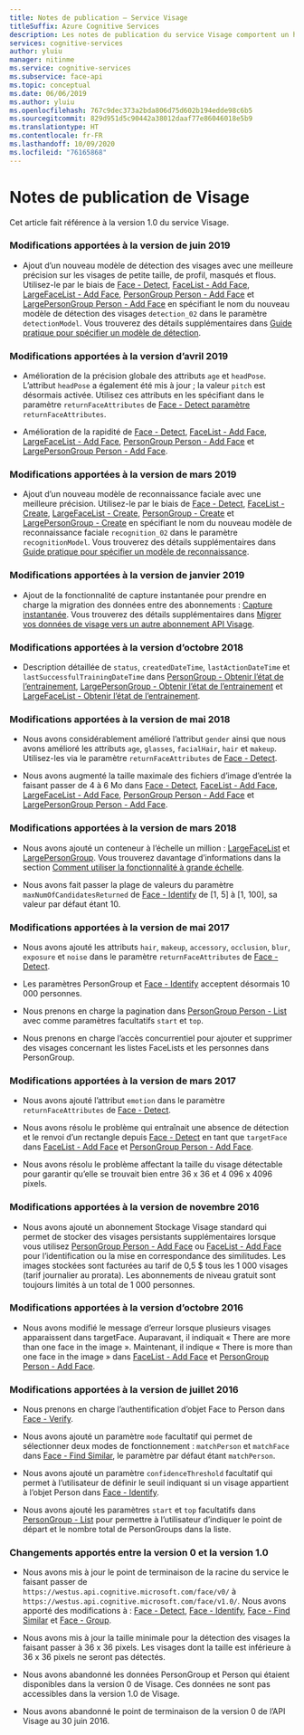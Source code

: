 ```yaml
---
title: Notes de publication – Service Visage
titleSuffix: Azure Cognitive Services
description: Les notes de publication du service Visage comportent un historique des modifications apportées aux différentes versions.
services: cognitive-services
author: yluiu
manager: nitinme
ms.service: cognitive-services
ms.subservice: face-api
ms.topic: conceptual
ms.date: 06/06/2019
ms.author: yluiu
ms.openlocfilehash: 767c9dec373a2bda806d75d602b194edde98c6b5
ms.sourcegitcommit: 829d951d5c90442a38012daaf77e86046018e5b9
ms.translationtype: HT
ms.contentlocale: fr-FR
ms.lasthandoff: 10/09/2020
ms.locfileid: "76165868"
---
```

# <a name="face-release-notes"></a>Notes de publication de Visage

Cet article fait référence à la version 1.0 du service Visage.

### <a name="release-changes-in-june-2019"></a>Modifications apportées à la version de juin 2019

* Ajout d’un nouveau modèle de détection des visages avec une meilleure précision sur les visages de petite taille, de profil, masqués et flous. Utilisez-le par le biais de [Face - Detect](https://westus.dev.cognitive.microsoft.com/docs/services/563879b61984550e40cbbe8d/operations/563879b61984550f30395236), [FaceList - Add Face](https://westus.dev.cognitive.microsoft.com/docs/services/563879b61984550e40cbbe8d/operations/563879b61984550f30395250), [LargeFaceList - Add Face](https://westus.dev.cognitive.microsoft.com/docs/services/563879b61984550e40cbbe8d/operations/5a158c10d2de3616c086f2d3), [PersonGroup Person - Add Face](https://westus.dev.cognitive.microsoft.com/docs/services/563879b61984550e40cbbe8d/operations/563879b61984550f3039523b) et [LargePersonGroup Person - Add Face](https://westus.dev.cognitive.microsoft.com/docs/services/563879b61984550e40cbbe8d/operations/599adf2a3a7b9412a4d53f42) en spécifiant le nom du nouveau modèle de détection des visages `detection_02` dans le paramètre `detectionModel`. Vous trouverez des détails supplémentaires dans [Guide pratique pour spécifier un modèle de détection](Face-API-How-to-Topics/specify-detection-model.md).

### <a name="release-changes-in-april-2019"></a>Modifications apportées à la version d’avril 2019

* Amélioration de la précision globale des attributs `age` et `headPose`. L’attribut `headPose` a également été mis à jour ; la valeur `pitch` est désormais activée. Utilisez ces attributs en les spécifiant dans le paramètre `returnFaceAttributes` de [Face - Detect paramètre ](https://westus.dev.cognitive.microsoft.com/docs/services/563879b61984550e40cbbe8d/operations/563879b61984550f30395236) `returnFaceAttributes`. 

* Amélioration de la rapidité de [Face - Detect](https://westus.dev.cognitive.microsoft.com/docs/services/563879b61984550e40cbbe8d/operations/563879b61984550f30395236), [FaceList - Add Face](https://westus.dev.cognitive.microsoft.com/docs/services/563879b61984550e40cbbe8d/operations/563879b61984550f30395250), [LargeFaceList - Add Face](https://westus.dev.cognitive.microsoft.com/docs/services/563879b61984550e40cbbe8d/operations/5a158c10d2de3616c086f2d3), [PersonGroup Person - Add Face](https://westus.dev.cognitive.microsoft.com/docs/services/563879b61984550e40cbbe8d/operations/563879b61984550f3039523b) et [LargePersonGroup Person - Add Face](https://westus.dev.cognitive.microsoft.com/docs/services/563879b61984550e40cbbe8d/operations/599adf2a3a7b9412a4d53f42).

### <a name="release-changes-in-march-2019"></a>Modifications apportées à la version de mars 2019

* Ajout d’un nouveau modèle de reconnaissance faciale avec une meilleure précision. Utilisez-le par le biais de [Face - Detect](https://westus.dev.cognitive.microsoft.com/docs/services/563879b61984550e40cbbe8d/operations/563879b61984550f30395236), [FaceList - Create](https://westus.dev.cognitive.microsoft.com/docs/services/563879b61984550e40cbbe8d/operations/563879b61984550f3039524b), [LargeFaceList - Create](https://westus.dev.cognitive.microsoft.com/docs/services/563879b61984550e40cbbe8d/operations/5a157b68d2de3616c086f2cc), [PersonGroup - Create](https://westus.dev.cognitive.microsoft.com/docs/services/563879b61984550e40cbbe8d/operations/563879b61984550f30395244) et [LargePersonGroup - Create](https://westus.dev.cognitive.microsoft.com/docs/services/563879b61984550e40cbbe8d/operations/599acdee6ac60f11b48b5a9d) en spécifiant le nom du nouveau modèle de reconnaissance faciale `recognition_02` dans le paramètre `recognitionModel`. Vous trouverez des détails supplémentaires dans [Guide pratique pour spécifier un modèle de reconnaissance](Face-API-How-to-Topics/specify-recognition-model.md).

### <a name="release-changes-in-january-2019"></a>Modifications apportées à la version de janvier 2019

* Ajout de la fonctionnalité de capture instantanée pour prendre en charge la migration des données entre des abonnements : [Capture instantanée](https://westus.dev.cognitive.microsoft.com/docs/services/563879b61984550e40cbbe8d/operations/snapshot-get). Vous trouverez des détails supplémentaires dans [Migrer vos données de visage vers un autre abonnement API Visage](Face-API-How-to-Topics/how-to-migrate-face-data.md).

### <a name="release-changes-in-october-2018"></a>Modifications apportées à la version d’octobre 2018

* Description détaillée de `status`, `createdDateTime`, `lastActionDateTime` et `lastSuccessfulTrainingDateTime` dans [PersonGroup - Obtenir l’état de l’entrainement](https://westus.dev.cognitive.microsoft.com/docs/services/563879b61984550e40cbbe8d/operations/563879b61984550f30395247), [LargePersonGroup - Obtenir l’état de l’entrainement](https://westus.dev.cognitive.microsoft.com/docs/services/563879b61984550e40cbbe8d/operations/599ae32c6ac60f11b48b5aa5) et [ LargeFaceList - Obtenir l’état de l’entrainement](https://westus.dev.cognitive.microsoft.com/docs/services/563879b61984550e40cbbe8d/operations/5a1582f8d2de3616c086f2cf).

### <a name="release-changes-in-may-2018"></a>Modifications apportées à la version de mai 2018

* Nous avons considérablement amélioré l’attribut `gender` ainsi que nous avons amélioré les attributs `age`, `glasses`, `facialHair`, `hair` et `makeup`. Utilisez-les via le paramètre `returnFaceAttributes` de [Face - Detect](https://westus.dev.cognitive.microsoft.com/docs/services/563879b61984550e40cbbe8d/operations/563879b61984550f30395236). 

* Nous avons augmenté la taille maximale des fichiers d’image d’entrée la faisant passer de 4 à 6 Mo dans [Face - Detect](https://westus.dev.cognitive.microsoft.com/docs/services/563879b61984550e40cbbe8d/operations/563879b61984550f30395236), [FaceList - Add Face](https://westus.dev.cognitive.microsoft.com/docs/services/563879b61984550e40cbbe8d/operations/563879b61984550f30395250), [LargeFaceList - Add Face](https://westus.dev.cognitive.microsoft.com/docs/services/563879b61984550e40cbbe8d/operations/5a158c10d2de3616c086f2d3), [PersonGroup Person - Add Face](https://westus.dev.cognitive.microsoft.com/docs/services/563879b61984550e40cbbe8d/operations/563879b61984550f3039523b) et [LargePersonGroup Person - Add Face](https://westus.dev.cognitive.microsoft.com/docs/services/563879b61984550e40cbbe8d/operations/599adf2a3a7b9412a4d53f42).

### <a name="release-changes-in-march-2018"></a>Modifications apportées à la version de mars 2018

* Nous avons ajouté un conteneur à l’échelle un million : [LargeFaceList](https://westus.dev.cognitive.microsoft.com/docs/services/563879b61984550e40cbbe8d/operations/5a157b68d2de3616c086f2cc) et [LargePersonGroup](https://westus.dev.cognitive.microsoft.com/docs/services/563879b61984550e40cbbe8d/operations/599acdee6ac60f11b48b5a9d). Vous trouverez davantage d’informations dans la section [Comment utiliser la fonctionnalité à grande échelle](Face-API-How-to-Topics/how-to-use-large-scale.md).

* Nous avons fait passer la plage de valeurs du paramètre `maxNumOfCandidatesReturned` de [Face - Identify](https://westus.dev.cognitive.microsoft.com/docs/services/563879b61984550e40cbbe8d/operations/563879b61984550f30395239) de [1, 5] à [1, 100], sa valeur par défaut étant 10.

### <a name="release-changes-in-may-2017"></a>Modifications apportées à la version de mai 2017

* Nous avons ajouté les attributs `hair`, `makeup`, `accessory`, `occlusion`, `blur`, `exposure` et `noise` dans le paramètre `returnFaceAttributes` de [Face - Detect](https://westus.dev.cognitive.microsoft.com/docs/services/563879b61984550e40cbbe8d/operations/563879b61984550f30395236).

* Les paramètres PersonGroup et [Face - Identify](https://westus.dev.cognitive.microsoft.com/docs/services/563879b61984550e40cbbe8d/operations/563879b61984550f30395239) acceptent désormais 10 000 personnes.

* Nous prenons en charge la pagination dans [PersonGroup Person - List](https://westus.dev.cognitive.microsoft.com/docs/services/563879b61984550e40cbbe8d/operations/563879b61984550f30395241) avec comme paramètres facultatifs `start` et `top`.

* Nous prenons en charge l’accès concurrentiel pour ajouter et supprimer des visages concernant les listes FaceLists et les personnes dans PersonGroup.

### <a name="release-changes-in-march-2017"></a>Modifications apportées à la version de mars 2017
* Nous avons ajouté l’attribut `emotion` dans le paramètre `returnFaceAttributes` de [Face - Detect](https://westus.dev.cognitive.microsoft.com/docs/services/563879b61984550e40cbbe8d/operations/563879b61984550f30395236).

* Nous avons résolu le problème qui entraînait une absence de détection et le renvoi d’un rectangle depuis [Face - Detect](https://westus.dev.cognitive.microsoft.com/docs/services/563879b61984550e40cbbe8d/operations/563879b61984550f30395236) en tant que `targetFace` dans [FaceList - Add Face](https://westus.dev.cognitive.microsoft.com/docs/services/563879b61984550e40cbbe8d/operations/563879b61984550f30395250) et [PersonGroup Person - Add Face](https://westus.dev.cognitive.microsoft.com/docs/services/563879b61984550e40cbbe8d/operations/563879b61984550f3039523b).

* Nous avons résolu le problème affectant la taille du visage détectable pour garantir qu’elle se trouvait bien entre 36 x 36 et 4 096 x 4096 pixels.

### <a name="release-changes-in-november-2016"></a>Modifications apportées à la version de novembre 2016
* Nous avons ajouté un abonnement Stockage Visage standard qui permet de stocker des visages persistants supplémentaires lorsque vous utilisez [PersonGroup Person - Add Face](https://westus.dev.cognitive.microsoft.com/docs/services/563879b61984550e40cbbe8d/operations/563879b61984550f3039523b) ou [FaceList - Add Face](https://westus.dev.cognitive.microsoft.com/docs/services/563879b61984550e40cbbe8d/operations/563879b61984550f30395250) pour l’identification ou la mise en correspondance des similitudes. Les images stockées sont facturées au tarif de 0,5 $ tous les 1 000 visages (tarif journalier au prorata). Les abonnements de niveau gratuit sont toujours limités à un total de 1 000 personnes.

### <a name="release-changes-in-october-2016"></a>Modifications apportées à la version d’octobre 2016
* Nous avons modifié le message d’erreur lorsque plusieurs visages apparaissent dans targetFace. Auparavant, il indiquait « There are more than one face in the image ». Maintenant, il indique « There is more than one face in the image » dans [FaceList - Add Face](https://westus.dev.cognitive.microsoft.com/docs/services/563879b61984550e40cbbe8d/operations/563879b61984550f30395250) et [PersonGroup Person - Add Face](https://westus.dev.cognitive.microsoft.com/docs/services/563879b61984550e40cbbe8d/operations/563879b61984550f3039523b).

### <a name="release-changes-in-july-2016"></a>Modifications apportées à la version de juillet 2016
* Nous prenons en charge l’authentification d’objet Face to Person dans [Face - Verify](https://westus.dev.cognitive.microsoft.com/docs/services/563879b61984550e40cbbe8d/operations/563879b61984550f3039523a).

* Nous avons ajouté un paramètre `mode` facultatif qui permet de sélectionner deux modes de fonctionnement : `matchPerson` et `matchFace` dans [Face - Find Similar](https://westus.dev.cognitive.microsoft.com/docs/services/563879b61984550e40cbbe8d/operations/563879b61984550f30395237), le paramètre par défaut étant `matchPerson`.

* Nous avons ajouté un paramètre `confidenceThreshold` facultatif qui permet à l’utilisateur de définir le seuil indiquant si un visage appartient à l’objet Person dans [Face - Identify](https://westus.dev.cognitive.microsoft.com/docs/services/563879b61984550e40cbbe8d/operations/563879b61984550f30395239).

* Nous avons ajouté les paramètres `start` et `top` facultatifs dans [PersonGroup - List](https://westus.dev.cognitive.microsoft.com/docs/services/563879b61984550e40cbbe8d/operations/563879b61984550f30395248) pour permettre à l’utilisateur d’indiquer le point de départ et le nombre total de PersonGroups dans la liste.

### <a name="v10-changes-from-v0"></a>Changements apportés entre la version 0 et la version 1.0
* Nous avons mis à jour le point de terminaison de la racine du service le faisant passer de ```https://westus.api.cognitive.microsoft.com/face/v0/``` à ```https://westus.api.cognitive.microsoft.com/face/v1.0/```. Nous avons apporté des modifications à : [Face - Detect](https://westus.dev.cognitive.microsoft.com/docs/services/563879b61984550e40cbbe8d/operations/563879b61984550f30395236), [Face - Identify](https://westus.dev.cognitive.microsoft.com/docs/services/563879b61984550e40cbbe8d/operations/563879b61984550f30395239), [Face - Find Similar](https://westus.dev.cognitive.microsoft.com/docs/services/563879b61984550e40cbbe8d/operations/563879b61984550f30395237) et [Face - Group](https://westus.dev.cognitive.microsoft.com/docs/services/563879b61984550e40cbbe8d/operations/563879b61984550f30395238).

* Nous avons mis à jour la taille minimale pour la détection des visages la faisant passer à 36 x 36 pixels. Les visages dont la taille est inférieure à 36 x 36 pixels ne seront pas détectés.

* Nous avons abandonné les données PersonGroup et Person qui étaient disponibles dans la version 0 de Visage. Ces données ne sont pas accessibles dans la version 1.0 de Visage.

* Nous avons abandonné le point de terminaison de la version 0 de l’API Visage au 30 juin 2016.

